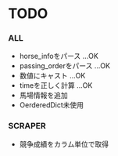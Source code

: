 # TODO

### ALL 
* horse_infoをパース        ...OK
* passing_orderをパース     ...OK
* 数値にキャスト            ...OK
* timeを正しく計算          ...OK
* 馬場情報を追加
* OerderedDict未使用

### SCRAPER
* 競争成績をカラム単位で取得
